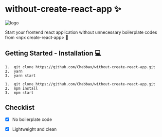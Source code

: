 # without-create-react-app :sparkles:
![logo](logo.jpg "logo")

Start your frontend react application without unnecessary boilerplate codes from &lt;npx create-react-app> :tada:

## Getting Started - Installation :computer:

```
1.  git clone https://github.com/Chabbax/without-create-react-app.git
2.  yarn
3.  yarn start
```
```
1.  git clone https://github.com/Chabbax/without-create-react-app.git
2.  npm install
3.  npm start
```

## Checklist 
- [x] No boilerplate code
- [x] Lightweight and clean


